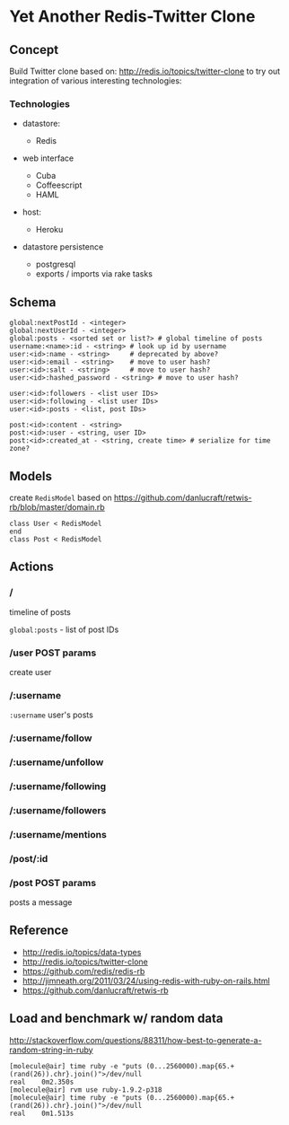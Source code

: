 # Yet Another Redis-Twitter Clone

## Concept

Build Twitter clone based on:
<http://redis.io/topics/twitter-clone>
to try out integration of various interesting technologies:

### Technologies

- datastore:
  - Redis

- web interface
  - Cuba
  - Coffeescript
  - HAML

- host:
  - Heroku

- datastore persistence
  - postgresql
  - exports / imports via rake tasks

## Schema

    global:nextPostId - <integer>
    global:nextUserId - <integer>
    global:posts - <sorted set or list?> # global timeline of posts
    username:<name>:id - <string> # look up id by username
    user:<id>:name - <string>     # deprecated by above?
    user:<id>:email - <string>    # move to user hash?
    user:<id>:salt - <string>     # move to user hash?
    user:<id>:hashed_password - <string> # move to user hash?

    user:<id>:followers - <list user IDs>
    user:<id>:following - <list user IDs>
    user:<id>:posts - <list, post IDs>

    post:<id>:content - <string>
    post:<id>:user - <string, user ID>
    post:<id>:created_at - <string, create time> # serialize for time zone?

## Models

create `RedisModel` based on <https://github.com/danlucraft/retwis-rb/blob/master/domain.rb>

```
class User < RedisModel
end
class Post < RedisModel
```

## Actions

### /

timeline of posts

`global:posts` - list of post IDs

### /user POST params

create user

### /:username

`:username` user's posts

### /:username/follow

### /:username/unfollow

### /:username/following

### /:username/followers

### /:username/mentions

### /post/:id

### /post POST params

posts a message

## Reference

- <http://redis.io/topics/data-types>
- <http://redis.io/topics/twitter-clone>
- <https://github.com/redis/redis-rb>
- <http://jimneath.org/2011/03/24/using-redis-with-ruby-on-rails.html>
- <https://github.com/danlucraft/retwis-rb>

## Load and benchmark w/ random data

<http://stackoverflow.com/questions/88311/how-best-to-generate-a-random-string-in-ruby>

    [molecule@air] time ruby -e "puts (0...2560000).map{65.+(rand(26)).chr}.join()">/dev/null 
    real	0m2.350s
    [molecule@air] rvm use ruby-1.9.2-p318
    [molecule@air] time ruby -e "puts (0...2560000).map{65.+(rand(26)).chr}.join()">/dev/null  
    real	0m1.513s
